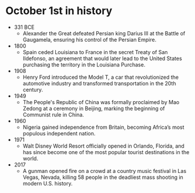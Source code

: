 # October 1st in history

- 331 BCE
  - Alexander the Great defeated Persian king Darius III at the Battle of Gaugamela, ensuring his control of the Persian Empire.
- 1800
  - Spain ceded Louisiana to France in the secret Treaty of San Ildefonso, an agreement that would later lead to the United States purchasing the territory in the Louisiana Purchase.
- 1908
  - Henry Ford introduced the Model T, a car that revolutionized the automotive industry and transformed transportation in the 20th century.
- 1949
  - The People's Republic of China was formally proclaimed by Mao Zedong at a ceremony in Beijing, marking the beginning of Communist rule in China.
- 1960
  - Nigeria gained independence from Britain, becoming Africa’s most populous independent nation.
- 1971
  - Walt Disney World Resort officially opened in Orlando, Florida, and has since become one of the most popular tourist destinations in the world.
- 2017
  - A gunman opened fire on a crowd at a country music festival in Las Vegas, Nevada, killing 58 people in the deadliest mass shooting in modern U.S. history.

